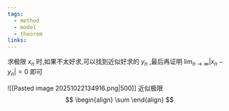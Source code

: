 ```yaml
---
tags:
  - method
  - model
  - theorem
links:
---
```


求极限 $x_{n}$ 时,如果不太好求,可以找到近似好求的 $y_{n}$ ,最后再证明 $\lim_{ n \to \infty }|x_{n}-y_{n}|=0$ 即可



![[Pasted image 20251022134916.png|500]]
近似极限
$$
\begin{align}
\sum
\end{align}
$$